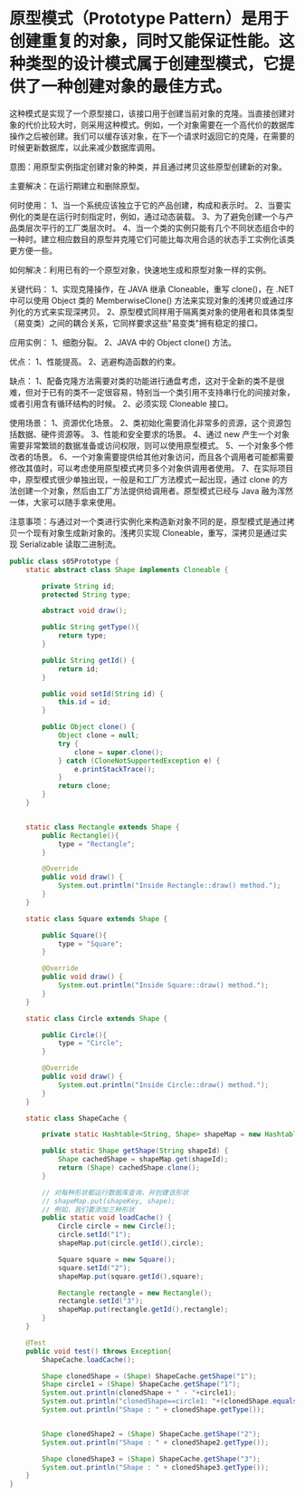 # 原型模式（Prototype Pattern）是用于创建重复的对象，同时又能保证性能。这种类型的设计模式属于创建型模式，它提供了一种创建对象的最佳方式。

这种模式是实现了一个原型接口，该接口用于创建当前对象的克隆。当直接创建对象的代价比较大时，则采用这种模式。例如，一个对象需要在一个高代价的数据库操作之后被创建。我们可以缓存该对象，在下一个请求时返回它的克隆，在需要的时候更新数据库，以此来减少数据库调用。

意图：用原型实例指定创建对象的种类，并且通过拷贝这些原型创建新的对象。

主要解决：在运行期建立和删除原型。

何时使用： 1、当一个系统应该独立于它的产品创建，构成和表示时。 2、当要实例化的类是在运行时刻指定时，例如，通过动态装载。 3、为了避免创建一个与产品类层次平行的工厂类层次时。 4、当一个类的实例只能有几个不同状态组合中的一种时。建立相应数目的原型并克隆它们可能比每次用合适的状态手工实例化该类更方便一些。

如何解决：利用已有的一个原型对象，快速地生成和原型对象一样的实例。

关键代码： 1、实现克隆操作，在 JAVA 继承 Cloneable，重写 clone()，在 .NET 中可以使用 Object 类的 MemberwiseClone() 方法来实现对象的浅拷贝或通过序列化的方式来实现深拷贝。 2、原型模式同样用于隔离类对象的使用者和具体类型（易变类）之间的耦合关系，它同样要求这些"易变类"拥有稳定的接口。

应用实例： 1、细胞分裂。 2、JAVA 中的 Object clone() 方法。

优点： 1、性能提高。 2、逃避构造函数的约束。

缺点： 1、配备克隆方法需要对类的功能进行通盘考虑，这对于全新的类不是很难，但对于已有的类不一定很容易，特别当一个类引用不支持串行化的间接对象，或者引用含有循环结构的时候。 2、必须实现 Cloneable 接口。

使用场景： 1、资源优化场景。 2、类初始化需要消化非常多的资源，这个资源包括数据、硬件资源等。 3、性能和安全要求的场景。 4、通过 new 产生一个对象需要非常繁琐的数据准备或访问权限，则可以使用原型模式。 5、一个对象多个修改者的场景。 6、一个对象需要提供给其他对象访问，而且各个调用者可能都需要修改其值时，可以考虑使用原型模式拷贝多个对象供调用者使用。 7、在实际项目中，原型模式很少单独出现，一般是和工厂方法模式一起出现，通过 clone 的方法创建一个对象，然后由工厂方法提供给调用者。原型模式已经与 Java 融为浑然一体，大家可以随手拿来使用。

注意事项：与通过对一个类进行实例化来构造新对象不同的是，原型模式是通过拷贝一个现有对象生成新对象的。浅拷贝实现 Cloneable，重写，深拷贝是通过实现 Serializable 读取二进制流。

```java
public class s05Prototype {
    static abstract class Shape implements Cloneable {

        private String id;
        protected String type;

        abstract void draw();

        public String getType(){
            return type;
        }

        public String getId() {
            return id;
        }

        public void setId(String id) {
            this.id = id;
        }

        public Object clone() {
            Object clone = null;
            try {
                clone = super.clone();
            } catch (CloneNotSupportedException e) {
                e.printStackTrace();
            }
            return clone;
        }
    }


    static class Rectangle extends Shape {
        public Rectangle(){
            type = "Rectangle";
        }

        @Override
        public void draw() {
            System.out.println("Inside Rectangle::draw() method.");
        }
    }

    static class Square extends Shape {

        public Square(){
            type = "Square";
        }

        @Override
        public void draw() {
            System.out.println("Inside Square::draw() method.");
        }
    }

    static class Circle extends Shape {

        public Circle(){
            type = "Circle";
        }

        @Override
        public void draw() {
            System.out.println("Inside Circle::draw() method.");
        }
    }

    static class ShapeCache {

        private static Hashtable<String, Shape> shapeMap = new Hashtable<String, Shape>();

        public static Shape getShape(String shapeId) {
            Shape cachedShape = shapeMap.get(shapeId);
            return (Shape) cachedShape.clone();
        }

        // 对每种形状都运行数据库查询，并创建该形状
        // shapeMap.put(shapeKey, shape);
        // 例如，我们要添加三种形状
        public static void loadCache() {
            Circle circle = new Circle();
            circle.setId("1");
            shapeMap.put(circle.getId(),circle);

            Square square = new Square();
            square.setId("2");
            shapeMap.put(square.getId(),square);

            Rectangle rectangle = new Rectangle();
            rectangle.setId("3");
            shapeMap.put(rectangle.getId(),rectangle);
        }
    }

    @Test
    public void test() throws Exception{
        ShapeCache.loadCache();

        Shape clonedShape = (Shape) ShapeCache.getShape("1");
        Shape circle1 = (Shape) ShapeCache.getShape("1");
        System.out.println(clonedShape + " - "+circle1);
        System.out.println("clonedShape==circle1: "+(clonedShape.equals(circle1)));
        System.out.println("Shape : " + clonedShape.getType());


        Shape clonedShape2 = (Shape) ShapeCache.getShape("2");
        System.out.println("Shape : " + clonedShape2.getType());

        Shape clonedShape3 = (Shape) ShapeCache.getShape("3");
        System.out.println("Shape : " + clonedShape3.getType());
    }
}

```
